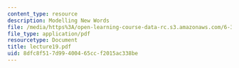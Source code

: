 ```yaml
---
content_type: resource
description: Modelling New Words
file: /media/https%3A/open-learning-course-data-rc.s3.amazonaws.com/6-345-automatic-speech-recognition-spring-2003/8dfc8f517d99400465ccf2015ac338be_lecture19.pdf
file_type: application/pdf
resourcetype: Document
title: lecture19.pdf
uid: 8dfc8f51-7d99-4004-65cc-f2015ac338be
---
```

